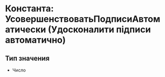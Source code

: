 ﻿# Константа: УсовершенствоватьПодписиАвтоматически (Удосконалити підписи автоматично)

## Тип значения

- Число

